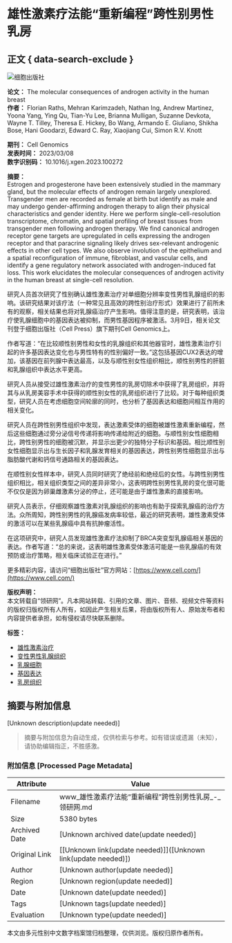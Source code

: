 # 雄性激素疗法能“重新编程”跨性别男性乳房

## 正文 { data-search-exclude }


![细胞出版社](https://cdn.linkresearcher.com/www.cell.com.jpeg)

**论文：** The molecular consequences of androgen activity in the human breast  
**作者：** Florian Raths, Mehran Karimzadeh, Nathan Ing, Andrew Martinez, Yoona Yang, Ying Qu, Tian-Yu Lee, Brianna Mulligan, Suzanne Devkota, Wayne T. Tilley, Theresa E. Hickey, Bo Wang, Armando E. Giuliano, Shikha Bose, Hani Goodarzi, Edward C. Ray, Xiaojiang Cui, Simon R.V. Knott  

**期刊：** Cell Genomics  
**发表时间：** 2023/03/08  
**数字识别码：** 10.1016/j.xgen.2023.100272  

**摘要：**  
Estrogen and progesterone have been extensively studied in the mammary gland, but the molecular effects of androgen remain largely unexplored. Transgender men are recorded as female at birth but identify as male and may undergo gender-affirming androgen therapy to align their physical characteristics and gender identity. Here we perform single-cell-resolution transcriptome, chromatin, and spatial profiling of breast tissues from transgender men following androgen therapy. We find canonical androgen receptor gene targets are upregulated in cells expressing the androgen receptor and that paracrine signaling likely drives sex-relevant androgenic effects in other cell types. We also observe involution of the epithelium and a spatial reconfiguration of immune, fibroblast, and vascular cells, and identify a gene regulatory network associated with androgen-induced fat loss. This work elucidates the molecular consequences of androgen activity in the human breast at single-cell resolution.

研究人员首次研究了性别确认雄性激素治疗对单细胞分辨率变性男性乳腺组织的影响。该研究结果对该疗法（一种常见且高效的跨性别治疗形式）效果进行了前所未有的观察，相关结果也将对乳腺癌治疗产生影响。值得注意的是，研究表明，该治疗使乳腺细胞中的基因表达被抑制，而男性基因程序被激活。3月9日，相关论文刊登于细胞出版社（Cell Press）旗下期刊Cell Genomics上。

作者写道：“在比较顺性别男性和女性的乳腺组织和其他器官时，雄性激素治疗引起的许多基因表达变化也与男性特有的性别偏好一致。”这包括基因CUX2表达的增加，该基因在前列腺中表达最高，以及与顺性别女性组织相比，顺性别男性的肝脏和乳腺组织中表达水平更高。

研究人员从接受过雄性激素治疗的变性男性的乳房切除术中获得了乳房组织，并将其与从乳房美容手术中获得的顺性别女性的乳房组织进行了比较。对于每种组织类型，研究人员在考虑细胞空间轮廓的同时，也分析了基因表达和细胞间相互作用的相关变化。

研究人员在跨性别男性组织中发现，表达激素受体的细胞被雄性激素重新编程，然后这些细胞通过旁分泌信号传递将影响传递给附近的细胞。与顺性别女性细胞相比，跨性别男性的细胞被沉默，并显示出更少的独特分子标识和基因。相比顺性别女性细胞显示出与生长因子和乳腺发育相关的基因表达，跨性别男性细胞显示出与脂肪酸代谢和钙信号通路相关的基因表达。

在顺性别女性样本中，研究人员同时研究了绝经前和绝经后的女性。与跨性别男性组织相比，相关组织类型之间的差异非常小，这表明跨性别男性乳房的变化很可能不仅仅是因为卵巢雌激素分泌的停止，还可能是由于雄性激素的直接影响。

研究人员表示，仔细观察雄性激素对乳腺组织的影响也有助于探索乳腺癌的治疗方法。众所周知，跨性别男性的乳腺癌发病率较低，最近的研究表明，雄性激素受体的激活可以在某些乳腺癌中具有抗肿瘤活性。

在这项研究中，研究人员发现雄性激素疗法抑制了BRCA突变型乳腺癌相关基因的表达。作者写道：“总的来说，这表明雄性激素受体激活可能是一些乳腺癌的有效预防或治疗策略，相关临床试验正在进行。”

更多精彩内容，请访问“细胞出版社”官方网站：[https://www.cell.com/](https://www.cell.com/)

**版权声明：**  
本文转载自“领研网”。凡本网站转载、引用的文章、图片、音频、视频文件等资料的版权归版权所有人所有，如因此产生相关后果，将由版权所有人、原始发布者和内容提供者承担，如有侵权请尽快联系删除。

**标签：**  
- [雄性激素治疗](https://www.linkresearcher.com/searchall?tab=theses&query=%E9%9B%84%E6%80%A7%E6%BF%80%E7%B4%A0%E6%B2%BB%E7%96%97)  
- [变性男性乳腺组织](https://www.linkresearcher.com/searchall?tab=theses&query=%E5%8F%98%E6%80%A7%E7%94%B7%E6%80%A7%E4%B9%B3%E8%85%BA%E7%BB%84%E7%BB%87)  
- [乳腺细胞](https://www.linkresearcher.com/searchall?tab=theses&query=%E4%B9%B3%E8%85%BA%E7%BB%86%E8%83%9E)  
- [基因表达](https://www.linkresearcher.com/searchall?tab=theses&query=%E5%9F%BA%E5%9B%A0%E8%A1%A8%E8%BE%BE)  
- [乳房组织](https://www.linkresearcher.com/searchall?tab=theses&query=%E4%B9%B3%E6%88%BF%E7%BB%84%E7%BB%87)  
<!-- tcd_original_link https://www.linkresearcher.com/theses/c2cffb8f-f1a7-421c-8a81-253c43a5b5e3 -->


## 摘要与附加信息

<!-- tcd_abstract -->
[Unknown description(update needed)]
<!-- tcd_abstract_end -->

> 摘要与附加信息为自动生成，仅供检索与参考。如有错误或遗漏（未知），请协助编辑指正，不胜感激。

### 附加信息 [Processed Page Metadata]

| Attribute       | Value                                  |
|-----------------|----------------------------------------|
| Filename        | www_雄性激素疗法能“重新编程”跨性别男性乳房_-_领研网.md                             |
| Size            | 5380 bytes                           |
| Archived Date   | [Unknown archived date(update needed)]                             |
| Original Link   | [[Unknown link(update needed)]]([Unknown link(update needed)])                       |
| Author          | [Unknown author(update needed)]                               |
| Region          | [Unknown region(update needed)]                               |
| Date            | [Unknown date(update needed)]                                 |
| Tags            | [Unknown tags(update needed)]                                 |
| Evaluation            | [Unknown type(update needed)]                                 |
<!-- tcd_table_end -->

本文由多元性别中文数字档案馆归档整理，仅供浏览。版权归原作者所有。
